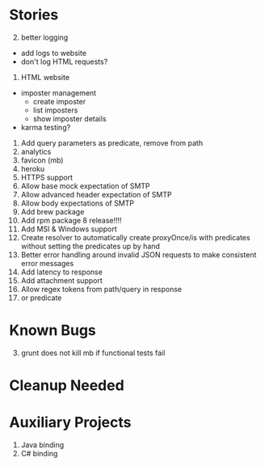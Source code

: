 Stories
=======

2. better logging
  - add logs to website
  - don't log HTML requests?
1. HTML website
 - imposter management
   - create imposter
   - list imposters
   - show imposter details
 - karma testing?
1. Add query parameters as predicate, remove from path
1. analytics
1. favicon (mb)
1. heroku
1. HTTPS support
3. Allow base mock expectation of SMTP
4. Allow advanced header expectation of SMTP
5. Allow body expectations of SMTP
6. Add brew package
7. Add rpm package
8 release!!!!
8. Add MSI & Windows support
8. Create resolver to automatically create proxyOnce/is with predicates without
  setting the predicates up by hand
9. Better error handling around invalid JSON requests to make consistent error messages
1. Add latency to response
1. Add attachment support
1. Allow regex tokens from path/query in response
1. or predicate

Known Bugs
==========
3. grunt does not kill mb if functional tests fail

Cleanup Needed
==============

Auxiliary Projects
==================
1. Java binding
2. C# binding
